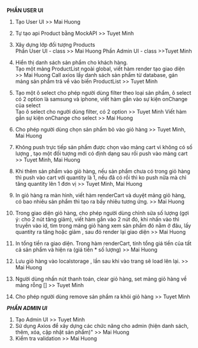 ****PHẦN USER UI****
1) Tạo User UI >>	Mai Huong

2) Tự tạo api Product bằng MockAPI >> 	Tuyet Minh

3) Xây dựng lớp đối tượng Products	
Phần User UI - class	>> Mai Huong
Phần Admin UI - class	>>Tuyet Minh

4. Hiển thị danh sách sản phẩm cho khách hàng.	
Tạo một mảng ProductList ngoài global, viết hàm render tạo giao diện >> Mai Huong
Call axios lấy danh sách sản phẩm từ database, gán mảng sản phẩm trả về vào biến ProductList >> Tuyet Minh

5. Tạo một ô select cho phép người dùng filter theo loại sản phẩm, ô select có 2 option là samsung và iphone, viết hàm gắn vào sự kiện onChange của select	
Tạo ô select cho người dùng filter, có 2 option	>> Tuyet Minh
Viết hàm gắn sự kiện onChange cho select >> Mai Huong

5. Cho phép người dùng chọn sản phẩm bỏ vào giỏ hàng >> Tuyet Minh, Mai Huong

6. Không push trực tiếp sản phẩm được chọn vào mảng cart vì không có số lượng , tạo một đối tượng mới có định dạng sau rồi push vào mảng cart	>> Tuyet Minh, Mai Huong

7. Khi thêm sản phẩm vào giỏ hàng, nếu sản phẩm chưa có trong giỏ hàng thì push vào cart với quantity là 1, 
nếu đã có rồi thì ko push nữa mà chỉ tăng quantity lên 1 đơn vị	>> Tuyet Minh, Mai Huong

8. In giỏ hàng ra màn hình, viết hàm renderCart và duyệt mảng giỏ hàng, có bao nhiêu sản phẩm thì tạo ra bấy nhiêu tương ứng. >>	Mai Huong

9. Trong giao diện giỏ hàng, cho phép người dùng chỉnh sửa số lượng (gợi ý: cho 2 nút tăng giảm), 
viết hàm gắn vào 2 nút đó, khi nhấn vào thì truyền vào id, tìm trong mảng giỏ hàng xem sản phẩm đó nằm ở đâu, lấy quantity ra tăng hoặc giảm , 
sau đó render lại giao diện	>> Mai Huong

10. In tổng tiền ra giao diện. Trong hàm renderCart, tính tổng giá tiền của tất cả sản phẩm và hiện ra (giá tiền * số lượng) >> Mai Huong

11. Lưu giỏ hàng vào localstorage , lần sau khi vào trang sẽ load lên lại.	>> Mai Huong

13. Người dùng nhấn nút thanh toán, clear giỏ hàng, set mảng giỏ hàng về mảng rỗng []	>> Tuyet Minh

14. Cho phép người dùng remove sản phẩm ra khỏi giỏ hàng >> Tuyet Minh

***PHẦN ADMIN UI***
1) Tạo Admin UI	>> Tuyet Minh
2) Sử dụng Axios để xây dựng các chức năng cho admin (hiện danh sách, thêm, xóa, cập nhật sản phẩm)" >> Mai Huong
3) Kiểm tra validation >> Mai Huong
